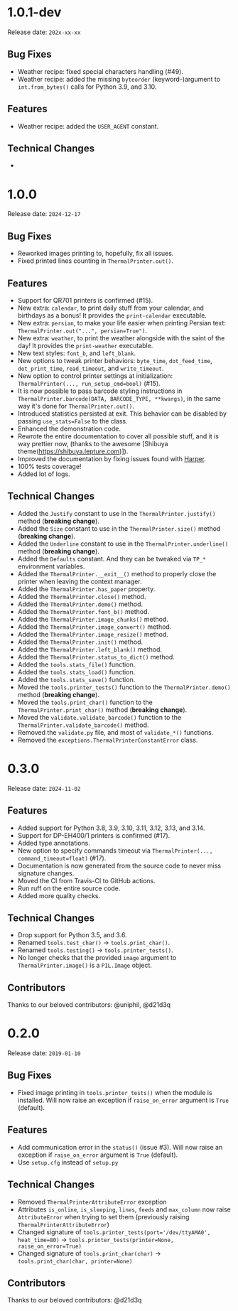 # 1.0.1-dev

Release date: `202x-xx-xx`

## Bug Fixes

- Weather recipe: fixed special characters handling (#49).
- Weather recipe: added the missing `byteorder` (keyword-)argument to `int.from_bytes()` calls for Python 3.9, and 3.10.

## Features

- Weather recipe: added the `USER_AGENT` constant.

## Technical Changes

-

# 1.0.0

Release date: `2024-12-17`

## Bug Fixes

- Reworked images printing to, hopefully, fix all issues.
- Fixed printed lines counting in `ThermalPrinter.out()`.

## Features

- Support for QR701 printers is confirmed (#15).
- New extra: `calendar`, to print daily stuff from your calendar, and birthdays as a bonus! It provides the `print-calendar` executable.
- New extra: `persian`, to make your life easier when printing Persian text: `ThermalPrinter.out("...", persian=True")`.
- New extra: `weather`, to print the weather alongside with the saint of the day! It provides the `print-weather` executable.
- New text styles: `font_b`, and `left_blank`.
- New options to tweak printer behaviors: `byte_time`, `dot_feed_time`, `dot_print_time`, `read_timeout`, and `write_timeout`.
- New option to control printer settings at initialization: `ThermalPrinter(..., run_setup_cmd=bool)` (#15).
- It is now possible to pass barcode styling instructions in `ThermalPrinter.barcode(DATA, BARCODE_TYPE, **kwargs)`, in the same way it's done for `ThermalPrinter.out()`.
- Introduced statistics persisted at exit. This behavior can be disabled by passing `use_stats=False` to the class.
- Enhanced the demonstration code.
- Rewrote the entire documentation to cover all possible stuff, and it is way prettier now, (thanks to the awesome [Shibuya theme(https://shibuya.lepture.com)]).
- Improved the documentation by fixing issues found with [Harper](https://github.com/elijah-potter/harper).
- 100% tests coverage!
- Added lot of logs.

## Technical Changes

- Added the `Justify` constant to use in the `ThermalPrinter.justify()` method (**breaking change**).
- Added the `Size` constant to use in the `ThermalPrinter.size()` method (**breaking change**).
- Added the `Underline` constant to use in the `ThermalPrinter.underline()` method (**breaking change**).
- Added the `Defaults` constant. And they can be tweaked via `TP_*` environment variables.
- Added the `ThermalPrinter.__exit__()` method to properly close the printer when leaving the context manager.
- Added the `ThermalPrinter.has_paper` property.
- Added the `ThermalPrinter.close()` method.
- Added the `ThermalPrinter.demo()` method.
- Added the `ThermalPrinter.font_b()` method.
- Added the `ThermalPrinter.image_chunks()` method.
- Added the `ThermalPrinter.image_convert()` method.
- Added the `ThermalPrinter.image_resize()` method.
- Added the `ThermalPrinter.init()` method.
- Added the `ThermalPrinter.left_blank()` method.
- Added the `ThermalPrinter.status_to_dict()` method.
- Added the `tools.stats_file()` function.
- Added the `tools.stats_load()` function.
- Added the `tools.stats_save()` function.
- Moved the `tools.printer_tests()` function to the `ThermalPrinter.demo()` method (**breaking change**).
- Moved the `tools.print_char()` function to the `ThermalPrinter.print_char()` method (**breaking change**).
- Moved the `validate.validate_barcode()` function to the `ThermalPrinter.validate_barcode()` method.
- Removed the `validate.py` file, and most of `validate_*()` functions.
- Removed the `exceptions.ThermalPrinterConstantError` class.

# 0.3.0

Release date: `2024-11-02`

## Features

- Added support for Python 3.8, 3.9, 3.10, 3.11, 3.12, 3.13, and 3.14.
- Support for DP-EH400/1 printers is confirmed (#17).
- Added type annotations.
- New option to specify commands timeout via `ThermalPrinter(..., command_timeout=float)` (#17).
- Documentation is now generated from the source code to never miss signature changes.
- Moved the CI from Travis-CI to GitHub actions.
- Run ruff on the entire source code.
- Added more quality checks.

## Technical Changes

- Drop support for Python 3.5, and 3.6.
- Renamed `tools.test_char()` → `tools.print_char()`.
- Renamed `tools.testing()` → `tools.printer_tests()`.
- No longer checks that the provided `image` argument to `ThermalPrinter.image()` is a `PIL.Image` object.

## Contributors

Thanks to our beloved contributors: @uniphil, @d21d3q

# 0.2.0

Release date: `2019-01-10`

## Bug Fixes

- Fixed image printing in `tools.printer_tests()` when the module is installed. Will now raise an exception if `raise_on_error` argument is `True` (default).

## Features

- Add communication error in the `status()` (issue #3). Will now raise an exception if `raise_on_error` argument is `True` (default).
- Use `setup.cfg` instead of `setup.py`

## Technical Changes

- Removed `ThermalPrinterAttributeError` exception
- Attributes `is_online`, `is_sleeping`, `lines`, `feeds` and `max_column` now raise `AttributeError` when trying to set them (previously raising `ThermalPrinterAttributeError`)
- Changed signature of `tools.printer_tests(port='/dev/ttyAMA0', heat_time=80)` → `tools.printer_tests(printer=None, raise_on_error=True)`
- Changed signature of `tools.print_char(char)` → `tools.print_char(char, printer=None)`

## Contributors

Thanks to our beloved contributors: @d21d3q
